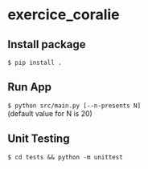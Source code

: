 # exercice_coralie

## Install package 
```$ pip install .```
## Run App 
```$ python src/main.py [--n-presents N]```<br/>
(default value for N is 20)
## Unit Testing 
```$ cd tests && python -m unittest```
